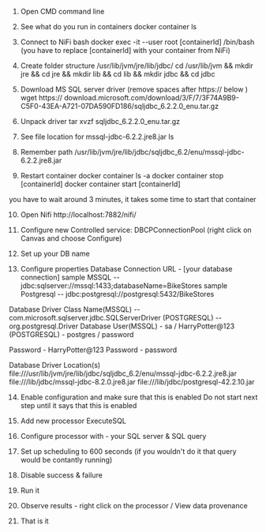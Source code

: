 1) Open CMD command line 

2) See what do you run in containers 
 docker container ls 


3) Connect to NiFi bash 
 docker exec -it --user root [containerId]  /bin/bash
 (you have to replace [containerId] with your container from NiFi) 

4) Create folder structure /usr/lib/jvm/jre/lib/jdbc/
 cd /usr/lib/jvm && mkdir jre && cd jre && mkdir lib && cd lib && mkdir jdbc && cd jdbc  


5) Download MS SQL server driver (remove spaces after https://  below )
 wget     https://      download.microsoft.com/download/3/F/7/3F74A9B9-C5F0-43EA-A721-07DA590FD186/sqljdbc_6.2.2.0_enu.tar.gz


6) Unpack driver 
 tar xvzf sqljdbc_6.2.2.0_enu.tar.gz
 

7) See file location for mssql-jdbc-6.2.2.jre8.jar
 ls

8) Remember path 
 /usr/lib/jvm/jre/lib/jdbc/sqljdbc_6.2/enu/mssql-jdbc-6.2.2.jre8.jar

9) Restart container 
 docker container ls -a
 docker container stop [containerId]
 docker container start [containerId]

 you have to wait around 3 minutes, it takes some time to start that container
 
10) Open Nifi 
 http://localhost:7882/nifi/


11) Configure new Controlled service: DBCPConnectionPool  (right click on Canvas and choose Configure)

12) Set up your DB name 

13) Configure properties
 Database Connection URL - [your database connection]
    sample MSSQL         -- jdbc:sqlserver://mssql:1433;databaseName=BikeStores
    sample Postgresql    -- jdbc:postgresql://postgresql:5432/BikeStores

 Database Driver Class Name(MSSQL)      -- com.microsoft.sqlserver.jdbc.SQLServerDriver
                           (POSTGRESQL) -- org.postgresql.Driver
 Database User(MSSQL) - sa / HarryPotter@123
            (POSTGRESQL) - postgres / password

 Password - HarryPotter@123
 Password - password
 
 Database Driver Location(s) file:///usr/lib/jvm/jre/lib/jdbc/sqljdbc_6.2/enu/mssql-jdbc-6.2.2.jre8.jar
                             file:///lib/jdbc/mssql-jdbc-8.2.0.jre8.jar
                             file:///lib/jdbc/postgresql-42.2.10.jar

14) Enable configuration and make sure that this is enabled 
 Do not start next step until it says that this is enabled


15) Add new processor ExecuteSQL 


16) Configure processor with - your SQL server & SQL query 

17) Set up scheduling to 600 seconds (if you wouldn't do it that query would be contantly running)

18) Disable success & failure 

19) Run it 

20) Observe results - right click on the processor / View data provenance

21) That is it
